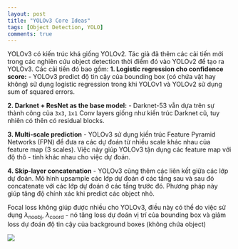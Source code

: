 ```yaml
---
layout: post
title: "YOLOv3 Core Ideas"
tags: [Object Detection, YOLO]
comments: true
---
```


YOLOv3 có kiến trúc khá giống YOLOv2. Tác giả đã thêm các cải tiến mới trong các nghiên cứu object detection thời điểm đó vào YOLOv2 để tạo ra YOLOv3. Các cải tiến đó bao gồm:
**1. Logistic regression cho confidence score:** - YOLOv3 predict độ tin cậy của bounding box (có chứa vật hay không) sử dụng logistic regression trong khi YOLOv1 và YOLOv2 sử dụng sum of squared errors.

**2. Darknet + ResNet as the base model:** - Darknet-53 vẫn dựa trên sự thành công của `3x3`, `1x1` Conv layers giống như kiến trúc Darknet cũ, tuy nhiên có thên có residual blocks.

**3. Multi-scale prediction** - YOLOv3 sử dụng kiến trúc Feature Pyramid Networks (FPN) để đưa ra các dự đoán từ nhiều scale khác nhau của feature map (3 scales). Việc này giúp YOLOv3 tận dụng các feature map với độ thô - tinh khác nhau cho việc dự đoán.
 
**4. Skip-layer concatenation** - YOLOv3 cũng thêm các liên kết giữa các lớp dự đoán. Mô hình upsample các lớp dự đoán ở các tầng sau và sau đó concatenate với các lớp dự đoán ở các tầng trước đó. Phương pháp này giúp tăng độ chính xác khi predict các object nhỏ.

Focal loss không giúp được nhiều cho YOLOv3, điều này có thể do việc sử dụng $\lambda_\text{noobj}$, $\lambda_\text{coord}$ - nó tăng loss dự đoán vị trí của bounding box và giảm loss dự đoán độ tin cậy của background boxes (không chứa object)

<img src="https://aicurious.io/posts/tim-hieu-yolo-cho-phat-hien-vat-tu-v1-den-v5/yolo-v3-darknet-53.png">
